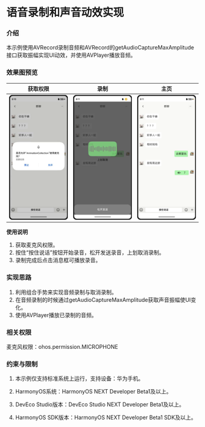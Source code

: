 # 语音录制和声音动效实现

### 介绍

本示例使用AVRecord录制音频和AVRecord的getAudioCaptureMaxAmplitude接口获取振幅实现UI动效，并使用AVPlayer播放音频。

### 效果图预览

|                           获取权限                            |                            录制                             |                               主页                                |
|:---------------------------------------------------------:|:---------------------------------------------------------:|:---------------------------------------------------------------:|
| ![](../../../../../../screenshots/device/voice_1.png) | ![util](../../../../../../screenshots/device/voice_2.png) | ![convertxml](../../../../../../screenshots/device/voice_3.png) |

**使用说明**

1. 获取麦克风权限。
2. 按住“按住说话”按钮开始录音，松开发送录音，上划取消录制。
3. 录制完成后点击消息框可播放录音。

### 实现思路

1. 利用组合手势来实现音频录制与取消录制。
2. 在音频录制的时候通过getAudioCaptureMaxAmplitude获取声音振幅使UI变化。
3. 使用AVPlayer播放已录制的音频。

### 相关权限

麦克风权限：ohos.permission.MICROPHONE

### 约束与限制

1. 本示例仅支持标准系统上运行，支持设备：华为手机。

2. HarmonyOS系统：HarmonyOS NEXT Developer Beta1及以上。

3. DevEco Studio版本：DevEco Studio NEXT Developer Beta1及以上。

4. HarmonyOS SDK版本：HarmonyOS NEXT Developer Beta1 SDK及以上。